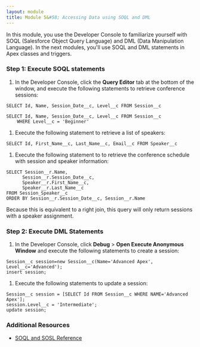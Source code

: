```yaml
---
layout: module
title: Module 5&#58; Accessing Data using SOQL and DML
---
```

In this module, you use the Developer Console to familiarize yourself with SOQL (Salesforce Object Query Language) 
and DML (Data Manipulation Language). In the next modules, you'll use SOQL and DML statements in Apex classes and 
triggers.

### Step 1: Execute SOQL statements

1. In the Developer Console, click the **Query Editor** tab at the bottom of the window, and execute the following statements to retrieve conference sessions:

  ```
  SELECT Id, Name, Session_Date__c, Level__c FROM Session__c
  ```

  ```
  SELECT Id, Name, Session_Date__c, Level__c FROM Session__c
      WHERE Level__c = 'Beginner'
  ```

1. Execute the following statement to retrieve a list of speakers:

  ```
  SELECT Id, First_Name__c, Last_Name__c, Email__c FROM Speaker__c
  ```

1. Execute the following statement to to retrieve the conference schedule with session and speaker information:

  ```
  SELECT Session__r.Name,
        Session__r.Session_Date__c,
        Speaker__r.First_Name__c,
        Speaker__r.Last_Name__c
  FROM Session_Speaker__c
  ORDER BY Session__r.Session_Date__c, Session__r.Name
  ```

  Because this is equivalent to a right join, this query will only return sessions with a speaker assignment.


### Step 2: Execute DML Statements


1. In the Developer Console, click **Debug** > **Open Execute Anonymous Window** and execute the following statements to create a session:

  ```
  Session__c session=new Session__c(Name='Advanced Apex', Level__c='Advanced');
  insert session;
  ```

1. Execute the following statements to update a session:

  ```
  Session__c session = [SELECT Id FROM Session__c WHERE NAME='Advanced Apex'];
  session.Level__c = 'Intermediate';
  update session;
  ```

### Additional Resources

- [SOQL and SOSL Reference](http://www.salesforce.com/us/developer/docs/soql_sosl/index_Left.htm)